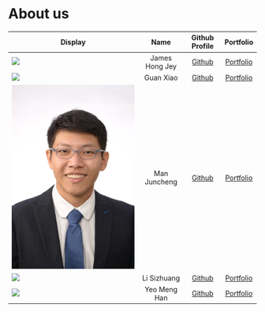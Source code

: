 # About us

| Display                                                                                                                                                                          |      Name      |                Github Profile                |                  Portfolio                   |
|----------------------------------------------------------------------------------------------------------------------------------------------------------------------------------|:--------------:|:--------------------------------------------:|:--------------------------------------------:|
| ![](https://www.comp.nus.edu.sg/~stevenha/images/sh7.jpg)                                                                                                                        | James Hong Jey | [Github](https://github.com/James-Hong-Jey)  | [Portfolio](../docs/team/james-hong-jey.md)  |
| ![](https://via.placeholder.com/100.png?text=Photo)                                                                                                                              |   Guan Xiao    |   [Github](https://github.com/StevenGX12)    |   [Portfolio](../docs/team/stevengx12.md)    |
| ![](juncheng.jpg)                                                                                                                                                                |  Man Juncheng  | [Github](https://github.com/spinoandraptos)  | [Portfolio](../docs/team/spinoandraptos.md)  |
| ![](https://media.licdn.com/dms/image/C4E03AQFU8Dh39HcpXA/profile-displayphoto-shrink_400_400/0/1622561971788?e=1704931200&v=beta&t=xgnSGF2qNJ2PSgIHtY1HIDvuYaVXQJQgSsGNMkKDIZQ) |  Li Sizhuang   | [Github](https://github.com/lisizhuang-0121) | [Portfolio](../docs/team/lisizhuang-0121.md) |
| ![](https://via.placeholder.com/100.png?text=Photo)                                                                                                                              |  Yeo Meng Han  |   [Github](https://github.com/yeo-menghan)   |   [Portfolio](../docs/team/yeo-menghan.md)   |
